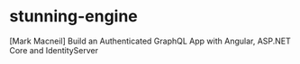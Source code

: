 # stunning-engine
[Mark Macneil] Build an Authenticated GraphQL App with Angular, ASP.NET Core and IdentityServer
